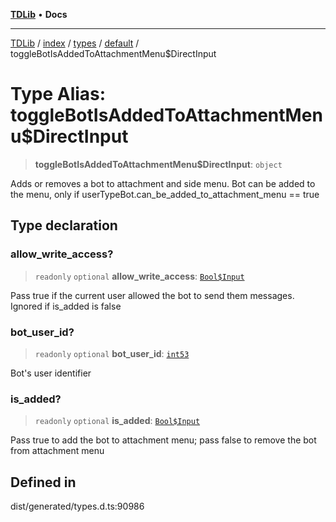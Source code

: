 [**TDLib**](../../../../../../README.md) • **Docs**

***

[TDLib](../../../../../../modules.md) / [index](../../../../../README.md) / [types](../../../README.md) / [default](../README.md) / toggleBotIsAddedToAttachmentMenu$DirectInput

# Type Alias: toggleBotIsAddedToAttachmentMenu$DirectInput

> **toggleBotIsAddedToAttachmentMenu$DirectInput**: `object`

Adds or removes a bot to attachment and side menu. Bot can be added to the menu, only if userTypeBot.can_be_added_to_attachment_menu == true

## Type declaration

### allow\_write\_access?

> `readonly` `optional` **allow\_write\_access**: [`Bool$Input`](Bool$Input.md)

Pass true if the current user allowed the bot to send them messages. Ignored if is_added is false

### bot\_user\_id?

> `readonly` `optional` **bot\_user\_id**: [`int53`](int53.md)

Bot's user identifier

### is\_added?

> `readonly` `optional` **is\_added**: [`Bool$Input`](Bool$Input.md)

Pass true to add the bot to attachment menu; pass false to remove the bot from attachment menu

## Defined in

dist/generated/types.d.ts:90986
